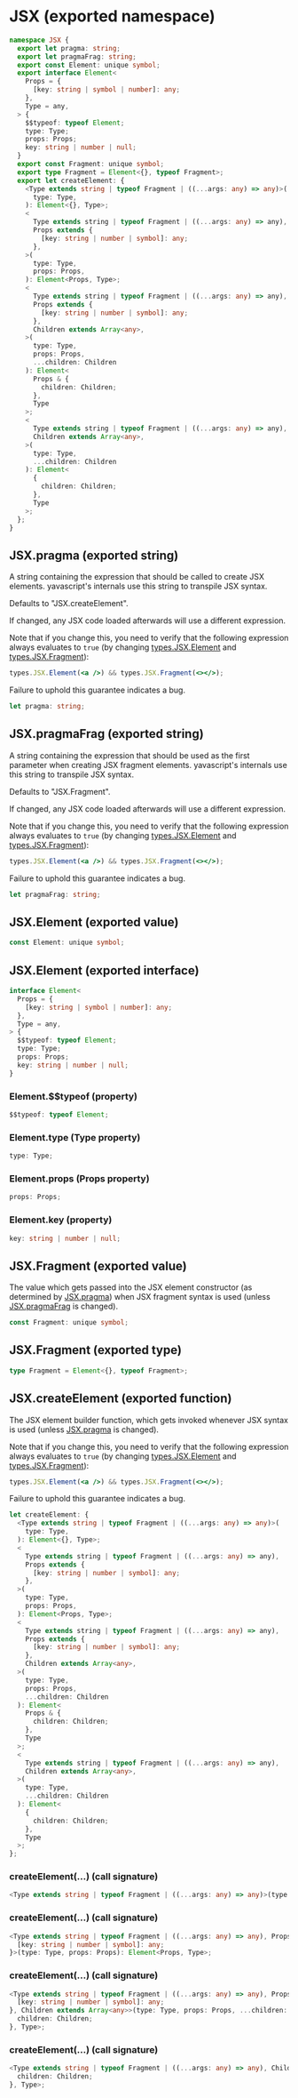 <!-- INPUT:
export namespace JSX {
  /**
   * A string containing the expression that should be called to create JSX
   * elements. yavascript's internals use this string to transpile JSX syntax.
   *
   * Defaults to "JSX.createElement".
   *
   * If changed, any JSX code loaded afterwards will use a different
   * expression.
   *
   * Note that if you change this, you need to verify that the following
   * expression always evaluates to `true` (by changing {@link types.JSX.Element}
   * and {@link types.JSX.Fragment}):
   * ```jsx
   * types.JSX.Element(<a />) && types.JSX.Fragment(<></>)
   * ```
   *
   * Failure to uphold this guarantee indicates a bug.
   */
  export let pragma: string;

  /**
   * A string containing the expression that should be used as the first
   * parameter when creating JSX fragment elements. yavascript's internals use
   * this string to transpile JSX syntax.
   *
   * Defaults to "JSX.Fragment".
   *
   * If changed, any JSX code loaded afterwards will use a different
   * expression.
   *
   * Note that if you change this, you need to verify that the following
   * expression always evaluates to `true` (by changing {@link types.JSX.Element}
   * and {@link types.JSX.Fragment}):
   * ```jsx
   * types.JSX.Element(<a />) && types.JSX.Fragment(<></>)
   * ```
   *
   * Failure to uphold this guarantee indicates a bug.
   */
  export let pragmaFrag: string;

  export const Element: unique symbol;

  export interface Element<
    Props = { [key: string | symbol | number]: any },
    Type = any
  > {
    $$typeof: typeof Element;
    type: Type;
    props: Props;
    key: string | number | null;
  }

  /**
   * The value which gets passed into the JSX element constructor (as
   * determined by {@link JSX.pragma}) when JSX fragment syntax is used (unless
   * {@link JSX.pragmaFrag} is changed).
   */
  export const Fragment: unique symbol;

  export type Fragment = Element<{}, typeof Fragment>;

  /**
   * The JSX element builder function, which gets invoked whenever JSX syntax is
   * used (unless {@link JSX.pragma} is changed).
   *
   * Note that if you change this, you need to verify that the following
   * expression always evaluates to `true` (by changing {@link types.JSX.Element}
   * and {@link types.JSX.Fragment}):
   * ```jsx
   * types.JSX.Element(<a />) && types.JSX.Fragment(<></>)
   * ```
   *
   * Failure to uphold this guarantee indicates a bug.
   */
  export let createElement: {
    <Type extends string | typeof Fragment | ((...args: any) => any)>(
      type: Type
    ): Element<{}, Type>;
    <
      Type extends string | typeof Fragment | ((...args: any) => any),
      Props extends { [key: string | number | symbol]: any }
    >(
      type: Type,
      props: Props
    ): Element<Props, Type>;

    <
      Type extends string | typeof Fragment | ((...args: any) => any),
      Props extends { [key: string | number | symbol]: any },
      Children extends Array<any>
    >(
      type: Type,
      props: Props,
      ...children: Children
    ): Element<Props & { children: Children }, Type>;

    <
      Type extends string | typeof Fragment | ((...args: any) => any),
      Children extends Array<any>
    >(
      type: Type,
      ...children: Children
    ): Element<{ children: Children }, Type>;
  };
}

-->
# JSX (exported namespace)

```ts
namespace JSX {
  export let pragma: string;
  export let pragmaFrag: string;
  export const Element: unique symbol;
  export interface Element<
    Props = {
      [key: string | symbol | number]: any;
    },
    Type = any,
  > {
    $$typeof: typeof Element;
    type: Type;
    props: Props;
    key: string | number | null;
  }
  export const Fragment: unique symbol;
  export type Fragment = Element<{}, typeof Fragment>;
  export let createElement: {
    <Type extends string | typeof Fragment | ((...args: any) => any)>(
      type: Type,
    ): Element<{}, Type>;
    <
      Type extends string | typeof Fragment | ((...args: any) => any),
      Props extends {
        [key: string | number | symbol]: any;
      },
    >(
      type: Type,
      props: Props,
    ): Element<Props, Type>;
    <
      Type extends string | typeof Fragment | ((...args: any) => any),
      Props extends {
        [key: string | number | symbol]: any;
      },
      Children extends Array<any>,
    >(
      type: Type,
      props: Props,
      ...children: Children
    ): Element<
      Props & {
        children: Children;
      },
      Type
    >;
    <
      Type extends string | typeof Fragment | ((...args: any) => any),
      Children extends Array<any>,
    >(
      type: Type,
      ...children: Children
    ): Element<
      {
        children: Children;
      },
      Type
    >;
  };
}
```

## JSX.pragma (exported string)

A string containing the expression that should be called to create JSX
elements. yavascript's internals use this string to transpile JSX syntax.

Defaults to "JSX.createElement".

If changed, any JSX code loaded afterwards will use a different
expression.

Note that if you change this, you need to verify that the following
expression always evaluates to `true` (by changing [types.JSX.Element](#)
and [types.JSX.Fragment](#)):

```jsx
types.JSX.Element(<a />) && types.JSX.Fragment(<></>);
```

Failure to uphold this guarantee indicates a bug.

```ts
let pragma: string;
```

## JSX.pragmaFrag (exported string)

A string containing the expression that should be used as the first
parameter when creating JSX fragment elements. yavascript's internals use
this string to transpile JSX syntax.

Defaults to "JSX.Fragment".

If changed, any JSX code loaded afterwards will use a different
expression.

Note that if you change this, you need to verify that the following
expression always evaluates to `true` (by changing [types.JSX.Element](#)
and [types.JSX.Fragment](#)):

```jsx
types.JSX.Element(<a />) && types.JSX.Fragment(<></>);
```

Failure to uphold this guarantee indicates a bug.

```ts
let pragmaFrag: string;
```

## JSX.Element (exported value)

```ts
const Element: unique symbol;
```

## JSX.Element (exported interface)

```ts
interface Element<
  Props = {
    [key: string | symbol | number]: any;
  },
  Type = any,
> {
  $$typeof: typeof Element;
  type: Type;
  props: Props;
  key: string | number | null;
}
```

### Element.$$typeof (property)

```ts
$$typeof: typeof Element;
```

### Element.type (Type property)

```ts
type: Type;
```

### Element.props (Props property)

```ts
props: Props;
```

### Element.key (property)

```ts
key: string | number | null;
```

## JSX.Fragment (exported value)

The value which gets passed into the JSX element constructor (as
determined by [JSX.pragma](#)) when JSX fragment syntax is used (unless
[JSX.pragmaFrag](#) is changed).

```ts
const Fragment: unique symbol;
```

## JSX.Fragment (exported type)

```ts
type Fragment = Element<{}, typeof Fragment>;
```

## JSX.createElement (exported function)

The JSX element builder function, which gets invoked whenever JSX syntax is
used (unless [JSX.pragma](#) is changed).

Note that if you change this, you need to verify that the following
expression always evaluates to `true` (by changing [types.JSX.Element](#)
and [types.JSX.Fragment](#)):

```jsx
types.JSX.Element(<a />) && types.JSX.Fragment(<></>);
```

Failure to uphold this guarantee indicates a bug.

```ts
let createElement: {
  <Type extends string | typeof Fragment | ((...args: any) => any)>(
    type: Type,
  ): Element<{}, Type>;
  <
    Type extends string | typeof Fragment | ((...args: any) => any),
    Props extends {
      [key: string | number | symbol]: any;
    },
  >(
    type: Type,
    props: Props,
  ): Element<Props, Type>;
  <
    Type extends string | typeof Fragment | ((...args: any) => any),
    Props extends {
      [key: string | number | symbol]: any;
    },
    Children extends Array<any>,
  >(
    type: Type,
    props: Props,
    ...children: Children
  ): Element<
    Props & {
      children: Children;
    },
    Type
  >;
  <
    Type extends string | typeof Fragment | ((...args: any) => any),
    Children extends Array<any>,
  >(
    type: Type,
    ...children: Children
  ): Element<
    {
      children: Children;
    },
    Type
  >;
};
```

### createElement(...) (call signature)

```ts
<Type extends string | typeof Fragment | ((...args: any) => any)>(type: Type): Element<{}, Type>;
```

### createElement(...) (call signature)

```ts
<Type extends string | typeof Fragment | ((...args: any) => any), Props extends {
  [key: string | number | symbol]: any;
}>(type: Type, props: Props): Element<Props, Type>;
```

### createElement(...) (call signature)

```ts
<Type extends string | typeof Fragment | ((...args: any) => any), Props extends {
  [key: string | number | symbol]: any;
}, Children extends Array<any>>(type: Type, props: Props, ...children: Children): Element<Props & {
  children: Children;
}, Type>;
```

### createElement(...) (call signature)

```ts
<Type extends string | typeof Fragment | ((...args: any) => any), Children extends Array<any>>(type: Type, ...children: Children): Element<{
  children: Children;
}, Type>;
```

<!-- OUTPUT.frontmatter:
null
-->
<!-- OUTPUT.warnings:
[
  "No link URL provided for \"types.JSX.Element\"; falling back to \"#\"",
  "No link URL provided for \"types.JSX.Fragment\"; falling back to \"#\"",
  "No link URL provided for \"JSX.pragma\"; falling back to \"#\"",
  "No link URL provided for \"JSX.pragmaFrag\"; falling back to \"#\""
]
-->
